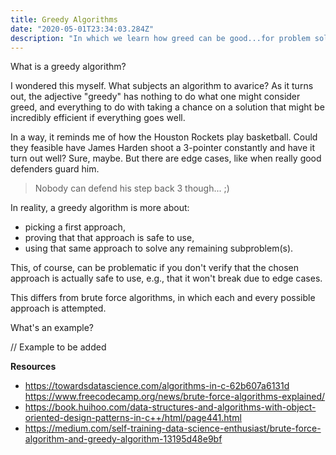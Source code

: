 ```yaml
---
title: Greedy Algorithms
date: "2020-05-01T23:34:03.284Z"
description: "In which we learn how greed can be good...for problem solving"
---
```


What is a greedy algorithm?

I wondered this myself. What subjects an algorithm to avarice? As it
turns out, the adjective "greedy" has nothing to do what one might
consider greed, and everything to do with taking a chance on a solution
that might be incredibly efficient if everything goes well.

In a way, it reminds me of how the Houston Rockets play basketball. 
Could they feasible have James Harden shoot a 3-pointer constantly and
have it turn out well?
Sure, maybe.
But there are edge cases, like when really good defenders guard him.

>Nobody can defend his step back 3 though... ;)

In reality, a greedy algorithm is more about:
- picking a first approach,
- proving that that approach is safe to use,
- using that same approach to solve any remaining subproblem(s).

This, of course, can be problematic if you don't  verify that the chosen 
approach is actually safe to use, e.g., that it won't break due to edge cases.

This differs from brute force algorithms, in which each and every
possible approach is attempted.

What's an example?

// Example to be added

**Resources**
- https://towardsdatascience.com/algorithms-in-c-62b607a6131d
https://www.freecodecamp.org/news/brute-force-algorithms-explained/
- https://book.huihoo.com/data-structures-and-algorithms-with-object-oriented-design-patterns-in-c++/html/page441.html
- https://medium.com/self-training-data-science-enthusiast/brute-force-algorithm-and-greedy-algorithm-13195d48e9bf  
